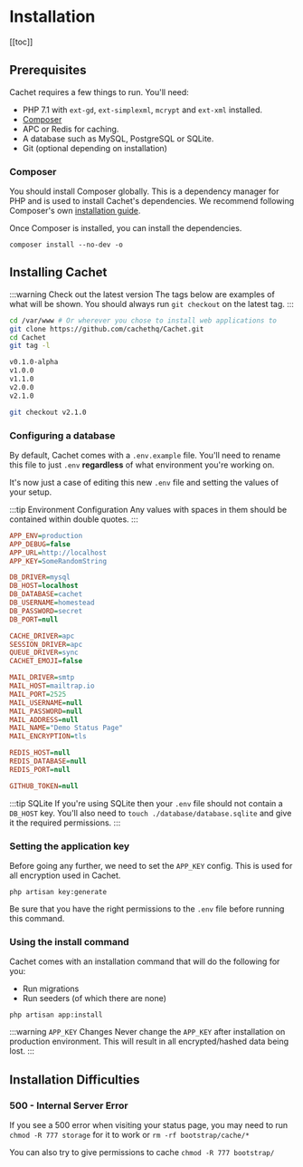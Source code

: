 # Installation

[[toc]]

## Prerequisites

Cachet requires a few things to run. You'll need:

- PHP 7.1 with `ext-gd`, `ext-simplexml`, `mcrypt` and `ext-xml` installed.
- [Composer](https://getcomposer.org)
- APC or Redis for caching.
- A database such as MySQL, PostgreSQL or SQLite.
- Git (optional depending on installation)

### Composer

You should install Composer globally. This is a dependency manager for PHP and is used to install Cachet's dependencies. We recommend following Composer's own [installation guide](https://getcomposer.org/download/).

Once Composer is installed, you can install the dependencies.

```shell
composer install --no-dev -o
```

## Installing Cachet

:::warning Check out the latest version
The tags below are examples of what will be shown. You should always run `git checkout` on the latest tag.
:::

```bash
cd /var/www # Or wherever you chose to install web applications to
git clone https://github.com/cachethq/Cachet.git
cd Cachet
git tag -l

v0.1.0-alpha
v1.0.0
v1.1.0
v2.0.0
v2.1.0

git checkout v2.1.0
```

### Configuring a database

By default, Cachet comes with a `.env.example` file. You'll need to rename this file to just `.env` **regardless** of what environment you're working on.

It's now just a case of editing this new `.env` file and setting the values of your setup.

:::tip Environment Configuration
Any values with spaces in them should be contained within double quotes.
:::

```ini
APP_ENV=production
APP_DEBUG=false
APP_URL=http://localhost
APP_KEY=SomeRandomString

DB_DRIVER=mysql
DB_HOST=localhost
DB_DATABASE=cachet
DB_USERNAME=homestead
DB_PASSWORD=secret
DB_PORT=null

CACHE_DRIVER=apc
SESSION_DRIVER=apc
QUEUE_DRIVER=sync
CACHET_EMOJI=false

MAIL_DRIVER=smtp
MAIL_HOST=mailtrap.io
MAIL_PORT=2525
MAIL_USERNAME=null
MAIL_PASSWORD=null
MAIL_ADDRESS=null
MAIL_NAME="Demo Status Page"
MAIL_ENCRYPTION=tls

REDIS_HOST=null
REDIS_DATABASE=null
REDIS_PORT=null

GITHUB_TOKEN=null
```

:::tip SQLite
If you're using SQLite then your `.env` file should not contain a `DB_HOST` key. You'll also need to `touch ./database/database.sqlite` and give it the required permissions.
:::

### Setting the application key

Before going any further, we need to set the `APP_KEY` config. This is used for all encryption used in Cachet.

```shell
php artisan key:generate
```

Be sure that you have the right permissions to the `.env` file before running this command.

### Using the install command

Cachet comes with an installation command that will do the following for you:

- Run migrations
- Run seeders (of which there are none)

```shell
php artisan app:install
```

:::warning `APP_KEY` Changes
Never change the `APP_KEY` after installation on production environment. This will result in all encrypted/hashed data being lost.
:::

## Installation Difficulties

### 500 - Internal Server Error

If you see a 500 error when visiting your status page, you may need to run `chmod -R 777 storage` for it to work or `rm -rf bootstrap/cache/*`

You can also try to give permissions to cache `chmod -R 777 bootstrap/`
